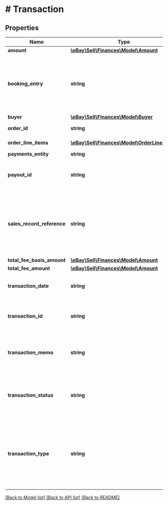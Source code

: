 # # Transaction

## Properties

Name | Type | Description | Notes
------------ | ------------- | ------------- | -------------
**amount** | [**\eBay\Sell\Finances\Model\Amount**](Amount.md) |  | [optional]
**booking_entry** | **string** | The enumeration value returned in this field indicates if the monetary transaction amount is a (CREDIT) or a (DEBIT) to the seller&#39;s account. Typically, the SALE and CREDIT transaction types are credits to the seller&#39;s account, and the REFUND, DISPUTE, SHIPPING_LABEL, and TRANSFER transaction types are debits to the seller&#39;s account. For implementation help, refer to &lt;a href&#x3D;&#39;https://developer.ebay.com/api-docs/sell/finances/types/pay:BookingEntryEnum&#39;&gt;eBay API documentation&lt;/a&gt; | [optional]
**buyer** | [**\eBay\Sell\Finances\Model\Buyer**](Buyer.md) |  | [optional]
**order_id** | **string** | The unique identifier of the eBay order associated with the monetary transaction. | [optional]
**order_line_items** | [**\eBay\Sell\Finances\Model\OrderLineItem[]**](OrderLineItem.md) | This array shows the fees that are deducted from a seller payout for each line item in an order. | [optional]
**payments_entity** | **string** | This string value indicates the entity that is processing the payment. | [optional]
**payout_id** | **string** | The unique identifier of the seller payout associated with the monetary transaction. This identifier is generated once eBay begins processing the payout for the corresponding order. This field will not be returned if eBay has not yet begun processing the payout for an order. | [optional]
**sales_record_reference** | **string** | The Sales Record Number associated with a sales order. Sales Record Numbers are Selling Manager/Selling Manager Pro identifiers that are created at order checkout. Note: For all orders originating after February 1, 2020, a value of 0 will be returned in this field. The Sales Record Number field has also been removed from Seller Hub. Instead of salesRecordReference, depend on orderId instead as the identifier of the order. The salesRecordReference field has been scheduled for deprecation, and a date for when this field will no longer be returned at all will be announced soon. | [optional]
**total_fee_basis_amount** | [**\eBay\Sell\Finances\Model\Amount**](Amount.md) |  | [optional]
**total_fee_amount** | [**\eBay\Sell\Finances\Model\Amount**](Amount.md) |  | [optional]
**transaction_date** | **string** | This timestamp indicates when the monetary transaction (order purchase, buyer refund, seller credit) occurred. The following format is used: YYYY-MM-DDTHH:MM:SS.SSSZ. For example, 2015-08-04T19:09:02.768Z. | [optional]
**transaction_id** | **string** | The unique identifier of the monetary transaction. A monetary transaction can be a sales order, an order refund to the buyer, a credit to the seller&#39;s account, a debit to the seller for the purchase of a shipping label, or a transaction where eBay recouped money from the seller if the seller lost a buyer-initiated payment dispute. | [optional]
**transaction_memo** | **string** | This field provides more details on a shipping label transaction, such as a purchase, a refund, or a price adjustment to the cost of the shipping label. This field is only returned if applicable/available. Currently, this field is only used for shipping label transactions, but it is possible that it will be used for other transaction types in the future. | [optional]
**transaction_status** | **string** | This enumeration value indicates the current status of the seller payout associated with the monetary transaction. See the TransactionStatusEnum type for more information on the different states. For implementation help, refer to &lt;a href&#x3D;&#39;https://developer.ebay.com/api-docs/sell/finances/types/pay:TransactionStatusEnum&#39;&gt;eBay API documentation&lt;/a&gt; | [optional]
**transaction_type** | **string** | This enumeration value indicates whether the monetary transaction is a buyer&#39;s payment for an order, a refund to the buyer for a returned item or cancelled order, a credit issued by eBay to the seller&#39;s account, a payment dispute between the buyer and seller, or where eBay is billing the seller for an eBay shipping label or another charge (such as a refund to a buyer). Note that the shipping label functionality will initially only be available to a select number of sellers. For implementation help, refer to &lt;a href&#x3D;&#39;https://developer.ebay.com/api-docs/sell/finances/types/pay:TransactionTypeEnum&#39;&gt;eBay API documentation&lt;/a&gt; | [optional]

[[Back to Model list]](../../README.md#models) [[Back to API list]](../../README.md#endpoints) [[Back to README]](../../README.md)
